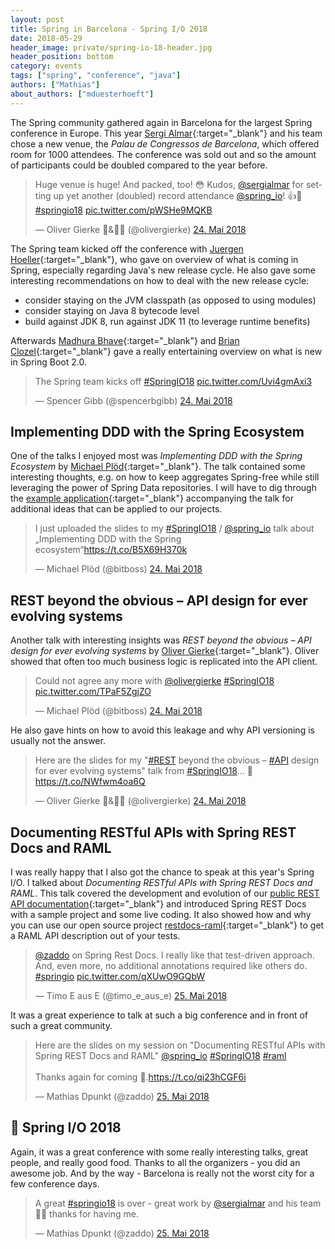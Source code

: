 ```yaml
---
layout: post
title: Spring in Barcelona - Spring I/O 2018
date: 2018-05-29
header_image: private/spring-io-18-header.jpg
header_position: bottom
category: events
tags: ["spring", "conference", "java"]
authors: ["Mathias"]
about_authors: ["mduesterhoeft"]
---
```


The Spring community gathered again in Barcelona for the largest Spring conference in Europe.
This year [Sergi Almar](https://twitter.com/sergialmar){:target="_blank"} and his team chose a new venue, the _Palau de Congressos de Barcelona_, which offered room for 1000 attendees.
The conference was sold out and so the amount of participants could be doubled compared to the year before.

<blockquote class="twitter-tweet" data-lang="de"><p lang="en" dir="ltr">Huge venue is huge! And packed, too! 😳 Kudos, <a href="https://twitter.com/sergialmar?ref_src=twsrc%5Etfw">@sergialmar</a> for setting up yet another (doubled) record attendance <a href="https://twitter.com/spring_io?ref_src=twsrc%5Etfw">@spring_io</a>! 👍🍃 <a href="https://twitter.com/hashtag/springio18?src=hash&amp;ref_src=twsrc%5Etfw">#springio18</a> <a href="https://t.co/pWSHe9MQKB">pic.twitter.com/pWSHe9MQKB</a></p>&mdash; Oliver Gierke 🥁&amp;👨‍💻 (@olivergierke) <a href="https://twitter.com/olivergierke/status/999551979067191297?ref_src=twsrc%5Etfw">24. Mai 2018</a></blockquote>
<script async src="https://platform.twitter.com/widgets.js" charset="utf-8"></script>

The Spring team kicked off the conference with [Juergen Hoeller](https://twitter.com/springjuergen){:target="_blank"}, who gave on overview of what is coming in Spring, especially regarding Java's new release cycle.
He also gave some interesting recommendations on how to deal with the new release cycle:

- consider staying on the JVM classpath (as opposed to using modules)
- consider staying on Java 8 bytecode level
- build against JDK 8, run against JDK 11 (to leverage runtime benefits)

Afterwards [Madhura Bhave](https://twitter.com/madhurabhave23){:target="_blank"} and [Brian Clozel](https://twitter.com/bclozel){:target="_blank"} gave a really entertaining overview on what is new in Spring Boot 2.0.

<blockquote class="twitter-tweet" data-lang="de"><p lang="en" dir="ltr">The Spring team kicks off <a href="https://twitter.com/hashtag/SpringIO18?src=hash&amp;ref_src=twsrc%5Etfw">#SpringIO18</a> <a href="https://t.co/Uvi4gmAxi3">pic.twitter.com/Uvi4gmAxi3</a></p>&mdash; Spencer Gibb (@spencerbgibb) <a href="https://twitter.com/spencerbgibb/status/999561447641317376?ref_src=twsrc%5Etfw">24. Mai 2018</a></blockquote>
<script async src="https://platform.twitter.com/widgets.js" charset="utf-8"></script>

## Implementing DDD with the Spring Ecosystem

One of the talks I enjoyed most was _Implementing DDD with the Spring Ecosystem_ by [Michael Plöd](https://twitter.com/bitboss){:target="_blank"}.
The talk contained some interesting thoughts, e.g. on how to keep aggregates Spring-free while still leveraging the power of Spring Data repositories.
I will have to dig through the [example application](https://github.com/mploed/ddd-with-spring){:target="_blank"} accompanying the talk for additional ideas that can be applied to our projects.

<blockquote class="twitter-tweet" data-lang="de"><p lang="en" dir="ltr">I just uploaded the slides to my <a href="https://twitter.com/hashtag/SpringIO18?src=hash&amp;ref_src=twsrc%5Etfw">#SpringIO18</a> / <a href="https://twitter.com/spring_io?ref_src=twsrc%5Etfw">@spring_io</a> talk about „Implementing DDD with the Spring ecosystem“<a href="https://t.co/B5X69H370k">https://t.co/B5X69H370k</a></p>&mdash; Michael Plöd (@bitboss) <a href="https://twitter.com/bitboss/status/999642213578616832?ref_src=twsrc%5Etfw">24. Mai 2018</a></blockquote>
<script async src="https://platform.twitter.com/widgets.js" charset="utf-8"></script>

## REST beyond the obvious – API design for ever evolving systems

Another talk with interesting insights was _REST beyond the obvious – API design for ever evolving systems_ by [Oliver Gierke](https://twitter.com/olivergierke){:target="_blank"}.
Oliver showed that often too much business logic is replicated into the API client.

<blockquote class="twitter-tweet" data-lang="de"><p lang="en" dir="ltr">Could not agree any more with <a href="https://twitter.com/olivergierke?ref_src=twsrc%5Etfw">@olivergierke</a> <a href="https://twitter.com/hashtag/SpringIO18?src=hash&amp;ref_src=twsrc%5Etfw">#SpringIO18</a> <a href="https://t.co/TPaF5ZgjZO">pic.twitter.com/TPaF5ZgjZO</a></p>&mdash; Michael Plöd (@bitboss) <a href="https://twitter.com/bitboss/status/999641603189985280?ref_src=twsrc%5Etfw">24. Mai 2018</a></blockquote>
<script async src="https://platform.twitter.com/widgets.js" charset="utf-8"></script>

He also gave hints on how to avoid this leakage and why API versioning is usually not the answer.

<blockquote class="twitter-tweet" data-lang="de"><p lang="en" dir="ltr">Here are the slides for my &quot;<a href="https://twitter.com/hashtag/REST?src=hash&amp;ref_src=twsrc%5Etfw">#REST</a> beyond the obvious – <a href="https://twitter.com/hashtag/API?src=hash&amp;ref_src=twsrc%5Etfw">#API</a> design for ever evolving systems&quot; talk from <a href="https://twitter.com/hashtag/SpringIO18?src=hash&amp;ref_src=twsrc%5Etfw">#SpringIO18</a>… 🍃 <a href="https://t.co/NWfwm4oa6Q">https://t.co/NWfwm4oa6Q</a></p>&mdash; Oliver Gierke 🥁&amp;👨‍💻 (@olivergierke) <a href="https://twitter.com/olivergierke/status/999670956644884481?ref_src=twsrc%5Etfw">24. Mai 2018</a></blockquote>
<script async src="https://platform.twitter.com/widgets.js" charset="utf-8"></script>

## Documenting RESTful APIs with Spring REST Docs and RAML

I was really happy that I also got the chance to speak at this year's Spring I/O. I talked about _Documenting RESTful APIs with Spring REST Docs and RAML_.
This talk covered the development and evolution of our [public REST API documentation](https://developer.epages.com){:target="_blank"} and introduced Spring REST Docs with a sample project and some live coding.
It also showed how and why you can use our open source project [restdocs-raml](https://github.com/ePages-de/restdocs-raml){:target="_blank"} to get a RAML API description out of your tests.

<blockquote class="twitter-tweet" data-lang="de"><p lang="en" dir="ltr"><a href="https://twitter.com/zaddo?ref_src=twsrc%5Etfw">@zaddo</a> on Spring Rest Docs. I really like that test-driven approach. And, even more, no additional annotations required like others do. <a href="https://twitter.com/hashtag/springio?src=hash&amp;ref_src=twsrc%5Etfw">#springio</a> <a href="https://t.co/qXUwO9GQbW">pic.twitter.com/qXUwO9GQbW</a></p>&mdash; Timo E aus E (@timo_e_aus_e) <a href="https://twitter.com/timo_e_aus_e/status/999913001690906626?ref_src=twsrc%5Etfw">25. Mai 2018</a></blockquote>
<script async src="https://platform.twitter.com/widgets.js" charset="utf-8"></script>

It was a great experience to talk at such a big conference and in front of such a great community.

<blockquote class="twitter-tweet" data-lang="de"><p lang="en" dir="ltr">Here are the slides on my session on &quot;Documenting RESTful APIs with Spring REST Docs and RAML&quot; <a href="https://twitter.com/spring_io?ref_src=twsrc%5Etfw">@spring_io</a> <a href="https://twitter.com/hashtag/SpringIO18?src=hash&amp;ref_src=twsrc%5Etfw">#SpringIO18</a> <a href="https://twitter.com/hashtag/raml?src=hash&amp;ref_src=twsrc%5Etfw">#raml</a> <br><br>Thanks again for coming 🙏.<a href="https://t.co/qi23hCGF6i">https://t.co/qi23hCGF6i</a></p>&mdash; Mathias Dpunkt (@zaddo) <a href="https://twitter.com/zaddo/status/999992616447029248?ref_src=twsrc%5Etfw">25. Mai 2018</a></blockquote>
<script async src="https://platform.twitter.com/widgets.js" charset="utf-8"></script>

## 💚 Spring I/O 2018

Again, it was a great conference with some really interesting talks, great people, and really good food.
Thanks to all the organizers - you did an awesome job.
And by the way - Barcelona is really not the worst city for a few conference days.

<blockquote class="twitter-tweet" data-lang="de"><p lang="en" dir="ltr">A great <a href="https://twitter.com/hashtag/springio18?src=hash&amp;ref_src=twsrc%5Etfw">#springio18</a> is over - great work by  <a href="https://twitter.com/sergialmar?ref_src=twsrc%5Etfw">@sergialmar</a> and his team 💯🚀 thanks for having me.</p>&mdash; Mathias Dpunkt (@zaddo) <a href="https://twitter.com/zaddo/status/1000071583778639872?ref_src=twsrc%5Etfw">25. Mai 2018</a></blockquote>
<script async src="https://platform.twitter.com/widgets.js" charset="utf-8"></script>
